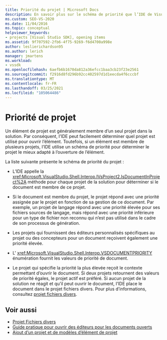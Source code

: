 ```yaml
---
title: Priorité du projet | Microsoft Docs
description: En savoir plus sur le schéma de priorité que l’IDE de Visual Studio utilise détermine le meilleur projet pour l’ouverture d’un élément si l’élément est membre de plusieurs projets.
ms.custom: SEO-VS-2020
ms.date: 11/04/2016
ms.topic: conceptual
helpviewer_keywords:
- projects [Visual Studio SDK], opening items
ms.assetid: 9f707592-2fb6-4f75-9269-f6d4700a998e
author: leslierichardson95
ms.author: lerich
manager: jmartens
ms.workload:
- vssdk
ms.openlocfilehash: 6aefb6b1670da812a36efcc1baa3cb23f23e2561
ms.sourcegitcommit: f2916d8fd296b92cc402597d1d1eecda4f6cccbf
ms.translationtype: MT
ms.contentlocale: fr-FR
ms.lasthandoff: 03/25/2021
ms.locfileid: "105064486"
---
```

# <a name="project-priority"></a>Priorité de projet
Un élément de projet est généralement membre d’un seul projet dans la solution. Par conséquent, l’IDE peut facilement déterminer quel projet est utilisé pour ouvrir l’élément. Toutefois, si un élément est membre de plusieurs projets, l’IDE utilise un schéma de priorité pour déterminer le projet le mieux adapté à l’ouverture de l’élément.

 La liste suivante présente le schéma de priorité du projet :

- L’IDE appelle la <xref:Microsoft.VisualStudio.Shell.Interop.IVsProject2.IsDocumentInProject%2A> méthode pour chaque projet de la solution pour déterminer si le document est membre de ce projet.

- Si le document est membre du projet, le projet répond avec une priorité assignée par le projet en fonction de sa gestion de ce document. Par exemple, un projet de langage répond avec une priorité élevée pour ses fichiers sources de langage, mais répond avec une priorité inférieure pour un type de fichier non reconnu qui n’est pas utilisé dans le cadre de son processus de génération.

- Les projets qui fournissent des éditeurs personnalisés spécifiques au projet ou des concepteurs pour un document reçoivent également une priorité élevée.

- L' <xref:Microsoft.VisualStudio.Shell.Interop.VSDOCUMENTPRIORITY> énumération fournit les valeurs de priorité de document.

- Le projet qui spécifie la priorité la plus élevée reçoit le contexte permettant d’ouvrir le document. Si deux projets retournent des valeurs de priorité égales, le projet actif est préféré. Si aucun projet de la solution ne réagit et qu’il peut ouvrir le document, l’IDE place le document dans le projet fichiers divers. Pour plus d’informations, consultez [projet fichiers divers](../../extensibility/internals/miscellaneous-files-project.md).

## <a name="see-also"></a>Voir aussi
- [Projet Fichiers divers](../../extensibility/internals/miscellaneous-files-project.md)
- [Guide pratique pour ouvrir des éditeurs pour les documents ouverts](../../extensibility/how-to-open-editors-for-open-documents.md)
- [Ajout d’un projet et de modèles d’élément de projet](../../extensibility/internals/adding-project-and-project-item-templates.md)
